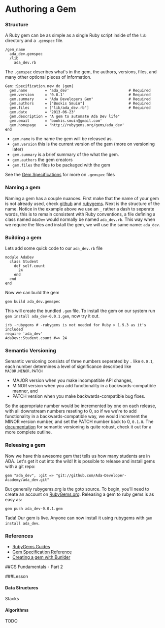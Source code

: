# Authoring a Gem

### Structure
A Ruby gem can be as simple as a single Ruby script inside of the `lib` directory and a `.gemspec` file.

    /gem_name
      ada_dev.gemspec
      /lib
        ada_dev.rb

The `.gemspec` describes what's in the gem, the authors, versions, files, and many other optional pieces of information.

    Gem::Specification.new do |gem|
      gem.name        = 'ada_dev'                           # Required
      gem.version     = '0.0.1'                             # Required
      gem.summary     = "Ada Developers Gem"                # Required
      gem.authors     = ["Bookis Smuin"]                    # Required
      gem.files       = ["lib/ada_dev.rb"]                  # Required
      gem.date        = '2013-06-23'
      gem.description = "A gem to automate Ada Dev life"
      gem.email       = 'bookis.smuin@gmail.com'
      gem.homepage    = 'http://rubygems.org/gems/ada_dev'
    end

* `gem.name` is the name the gem will be released as.
* `gem.version` this is the current version of the gem (more on versioning later)
* `gem.summary` is a brief summary of the what the gem.
* `gem.authors` the gem creators
* `gem.files` the files to be packaged with the gem

See the [Gem Specifications](http://docs.rubygems.org/read/chapter/20) for more on `.gemspec` files

### Naming a gem
Naming a gem has a couple nuances. First make that the name of your gem is not already used, check [github](http://github.com) and [rubygems](http://rubygems.org). Next is the structure of the name. Notice in the example above we use an `_` rather a dash to seperate words, this is to remain consistent with Ruby conventions, a file defining a class named `AdaDev` would normally be named `ada_dev.rb`. This way when we require the files and install the gem, we will use the same name: `ada_dev`.


### Building a gem

Lets add some quick code to our `ada_dev.rb` file

    module AdaDev
      class Student
        def self.count
          24
        end
      end
    end

Now we can build the gem

    gem build ada_dev.gemspec

This will create the bundled `.gem` file. To install the gem on our system run `gem install ada_dev-0.0.1.gem`, now try it out.

    irb -rubygems # -rubygems is not needed for Ruby > 1.9.3 as it's included
    require 'ada_dev'
    AdaDev::Student.count #=> 24

### Semantic Versioning

Semantic versioning consists of three numbers seperated by `.` like `0.0.1`, each number determines a level of significance described like `MAJOR.MINOR.PATCH`

* MAJOR version when you make incompatible API changes,
* MINOR version when you add functionality in a backwards-compatible manner, and
* PATCH version when you make backwards-compatible bug fixes.

So the appropriate number would be incremented by one on each release, with all downstream numbers reseting to 0, so if we we're to add functionality in a backwards-compatible way, we would increment the MINOR version number, and set the PATCH number back to 0, `0.1.0`. The [documentation](http://semver.org) for semantic versioning is quite robust, check it out for a more complete outline.

### Releasing a gem

Now we have this awesome gem that tells us how many students are in ADA. Let's get it out into the wild! It is possible to release and install gems with a git repo:

    gem "ada_dev", :git => "git://github.com/Ada-Developer-Academy/ada_dev.git"

But generally rubygems.org is the goto source. To begin, you’ll need to create an account on [RubyGems.org](RubyGems.org). Releasing a gem to ruby gems is as easy as:

    gem push ada_dev-0.0.1.gem

Tada! Our gem is live. Anyone can now install it using rubygems with `gem install ada_dev`.

### References

- [RubyGems Guides](http://guides.rubygems.org)
- [Gem Specification Reference](http://docs.rubygems.org/read/chapter/20)
- [Creating a gem with Bunlder](http://railscasts.com/episodes/245-new-gem-with-bundler)

##CS Fundamentals - Part 2

###Lesson

#### Data Structures

Stacks

#### Algorithms

TODO
